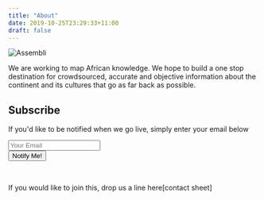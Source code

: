 ```yaml
---
title: "About"
date: 2019-10-25T23:29:33+11:00
draft: false
---
```


![Assembli](/post-images/assembli/assembli.jpg)


We are working to map African knowledge. We hope to build a one stop destination for crowdsourced, accurate and objective information about the continent and its cultures that go as far back as possible.


<!--<div class="simple-subscription-form">
  <form>
    <h4>Subscribe</h4>
    <p>If you'd like to be notified  when we go live, simply enter your email below :</p>
    <div class="input-group">
      <span class="input-group-label">
        <i class="fa fa-envelope"></i>
      </span>
      <input class="input-group-field" type="email" placeholder="Email" required>
      <button class="button">Sign up now</button>
    </div>  
  </form>
</div> -->


<div class="masthead simple-subscription-form">
  <div class="container h-100">
  <div class="intro">
      <h2 class="text-center">Subscribe</h2>
      <p class="text-center">If you'd like to be notified  when we go live, simply enter your email below </p>
  </div>
    <div class="row h-100">
      <div class="col-12 my-auto">
        <div class="masthead-content text-white py-5 py-md-0">
          <form method="post">
            <div class="input-group input-group-newsletter">
                <input type="email" class="form-control" placeholder="Your Email" aria-label="Your Email" aria-describedby="basic-addon">
                <div class="input-group-append">
                  <button class="btn btn-secondary" type="submit">Notify Me!</button>
                </div>
            </div>
          </form>
        </div>
      </div>
    </div>
  </div>  
</div>
<br>

If you would like to join this, drop us a line here[contact sheet]
